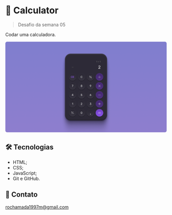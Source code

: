 # 🧮 Calculator

> Desafio da semana 05

Codar uma calculadora.

![Projeto "Calculator"](./assets/calculator.png)

## 🛠️ Tecnologias
- HTML;
- CSS;
- JavaScript;
- Git e GitHub.

## 💜 Contato
rochamada1997m@gmail.com